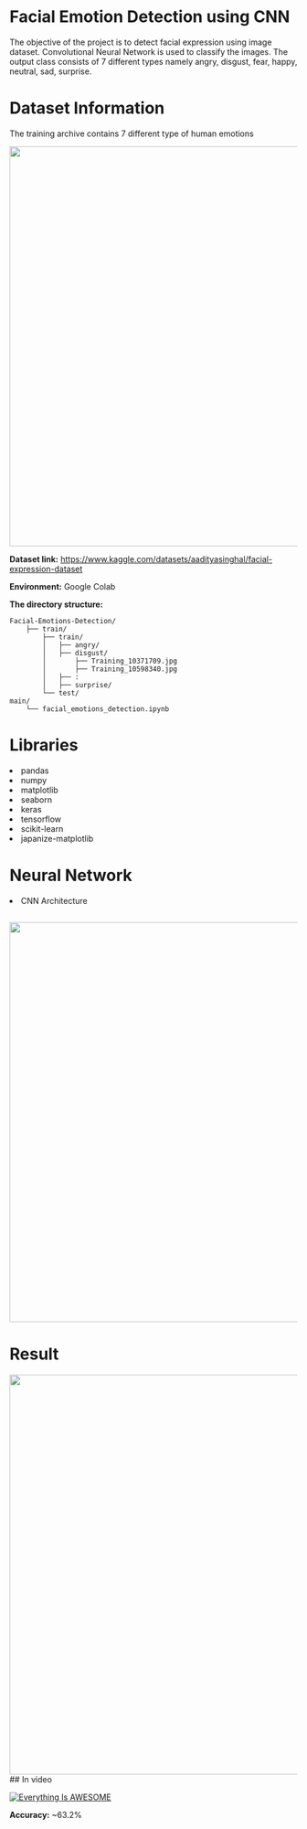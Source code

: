 # Facial Emotion Detection using CNN
The objective of the project is to detect facial expression using image dataset. Convolutional Neural Network is used to classify the images. The output class consists of 7 different types namely angry, disgust, fear, happy, neutral, sad, surprise.

# Dataset Information

The training archive contains 7 different type of human emotions

<img align='center' src="https://github.com/gnurt2041/Facial-Emotion/blob/main/images/1-Figure1-1.png" width="700">

**Dataset link:** https://www.kaggle.com/datasets/aadityasinghal/facial-expression-dataset

**Environment:** Google Colab

**The directory structure:**
```
Facial-Emotions-Detection/
	├── train/
        ├── train/
        │   ├── angry/
        │   ├── disgust/
        │       ├── Training_10371709.jpg
        │       ├── Training_10598340.jpg
        │   ├── :
        │   ├── surprise/ 
        └── test/
main/
	└── facial_emotions_detection.ipynb
```
# Libraries

<li>pandas
<li>numpy
<li>matplotlib
<li>seaborn
<li>keras
<li>tensorflow
<li>scikit-learn
<li>japanize-matplotlib

# Neural Network

<li>CNN Architecture

<h2><img align='center' src="https://github.com/gnurt2041/Facial-Emotion/blob/main/images/plotcnn.png" width="700"><h2>

# Result
<img align='center' src="https://github.com/gnurt2041/Facial-Emotion/blob/main/images/predict.jpg" width="700">
## In video
	
[![Everything Is AWESOME](https://img.youtube.com/vi/StTqXEQ2l-Y/0.jpg)](https://www.youtube.com/watch?v=StTqXEQ2l-Y "Everything Is AWESOME")

**Accuracy:** ~63.2% 
